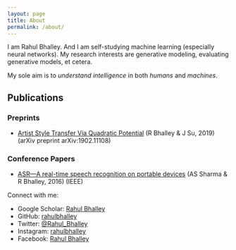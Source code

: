 ```yaml
---
layout: page
title: About
permalink: /about/
---
```

<!-- Global site tag (gtag.js) - Google Analytics -->
<script async src="https://www.googletagmanager.com/gtag/js?id=UA-92970395-1"></script>
<script>
  window.dataLayer = window.dataLayer || [];
  function gtag(){dataLayer.push(arguments);}
  gtag('js', new Date());

  gtag('config', 'UA-92970395-1');
</script>

I am Rahul Bhalley. And I am self-studying machine learning (especially neural networks). My research interests are generative modeling, evaluating generative models, et cetera.

My sole aim is to *understand intelligence* in both *humans* and *machines*.

## Publications

### Preprints
- [Artist Style Transfer Via Quadratic Potential](https://arxiv.org/abs/1902.11108) (R Bhalley & J Su, 2019) (arXiv preprint arXiv:1902.11108)

### Conference Papers
- [ASR—A real-time speech recognition on portable devices](https://ieeexplore.ieee.org/abstract/document/7749004/) (AS Sharma & R Bhalley, 2016) (IEEE)

Connect with me:
- Google Scholar: [Rahul Bhalley][google-scholar]
- GitHub: [rahulbhalley][github]
- Twitter: [@Rahul_Bhalley][twiiter]
- Instagram: [rahulbhalley][instagram]
- Facebook: [Rahul Bhalley][facebook]

[google-scholar]:   https://scholar.google.co.in/citations?user=5hIJB7oAAAAJ&hl=en
[github]:           https://www.github.com/rahulbhalley
[twiiter]:          https://www.twitter.com/@Rahul_Bhalley
[instagram]:        https://www.instagram.com/rahulbhalley
[facebook]:         https://www.facebook.com/realcodeboy
